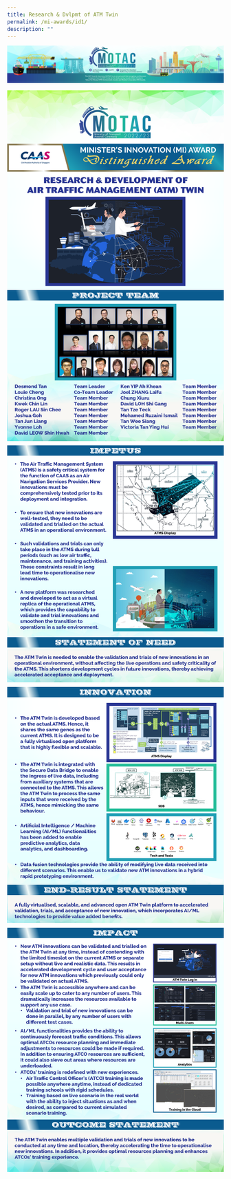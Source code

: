 ```yaml
---
title: Research & Dvlpmt of ATM Twin
permalink: /mi-awards/id1/
description: ""
---
```


![](/images/hero.png)

![](/images/MI/ID1/e-Panel_iD1_v02_Individual%20Award%20Contents%201.png)
![](/images/MI/ID1/e-Panel_iD1_v02_Individual%20Award%20Contents%202.png)
![](/images/MI/ID1/e-Panel_iD1_v02_Individual%20Award%20Contents%203.png)
![](/images/MI/ID1/e-Panel_iD1_v02_Individual%20Award%20Contents%204.png)